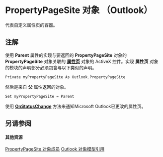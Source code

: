 
# PropertyPageSite 对象 （Outlook）

代表自定义属性页的容器。


## 注解

使用 **Parent** 属性的实现与要返回的 **PropertyPageSite** 对象的 **PropertyPageSite** 对象关联的 **[属性页](22e561d5-603e-2cf3-e142-6173dd0d4c25.md)** 对象的 ActiveX 控件。实现 **属性页** 对象的模块的声明部分必须包含与以下类似的声明。


```
Private myPropertyPageSite As Outlook.PropertyPageSite
```

然后是来自 **父** 属性返回的对象。




```
Set myPropertyPageSite = Parent
```

使用 **[OnStatusChange](d314f8fc-33f5-0a6f-22c0-e26548e21a4f.md)** 方法来通知Microsoft Outlook已更改的属性页。


## 另请参阅


#### 其他资源


[PropertyPageSite 对象成员](a234fd2e-e6b1-8822-7676-8b7df395fe7d.md)
[Outlook 对象模型引用](http://msdn.microsoft.com/library/73221b13-d8d8-99b8-3394-b95dbbfd5ddc%28Office.15%29.aspx)